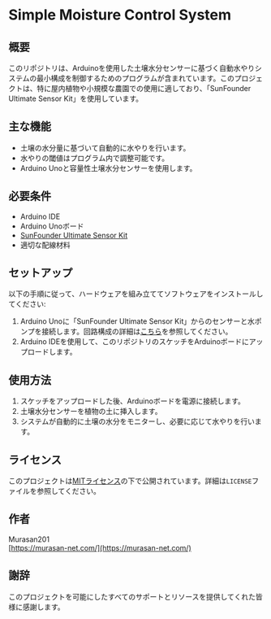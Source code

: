 # Simple Moisture Control System

## 概要
このリポジトリは、Arduinoを使用した土壌水分センサーに基づく自動水やりシステムの最小構成を制御するためのプログラムが含まれています。このプロジェクトは、特に屋内植物や小規模な農園での使用に適しており、「SunFounder Ultimate Sensor Kit」を使用しています。

## 主な機能
- 土壌の水分量に基づいて自動的に水やりを行います。
- 水やりの閾値はプログラム内で調整可能です。
- Arduino Unoと容量性土壌水分センサーを使用します。

## 必要条件
- Arduino IDE
- Arduino Unoボード
- [SunFounder Ultimate Sensor Kit](https://docs.sunfounder.com/projects/ultimate-sensor-kit/en/latest/)
- 適切な配線材料

## セットアップ
以下の手順に従って、ハードウェアを組み立ててソフトウェアをインストールしてください:
1. Arduino Unoに「SunFounder Ultimate Sensor Kit」からのセンサーと水ポンプを接続します。回路構成の詳細は[こちら](https://docs.sunfounder.com/projects/ultimate-sensor-kit/ja/latest/iot_project/07-iot_Auto_watering_system.html)を参照してください。
2. Arduino IDEを使用して、このリポジトリのスケッチをArduinoボードにアップロードします。

## 使用方法
1. スケッチをアップロードした後、Arduinoボードを電源に接続します。
2. 土壌水分センサーを植物の土に挿入します。
3. システムが自動的に土壌の水分をモニターし、必要に応じて水やりを行います。

## ライセンス
このプロジェクトは[MITライセンス](LICENSE)の下で公開されています。詳細は`LICENSE`ファイルを参照してください。

## 作者
Murasan201  
[https://murasan-net.com/](https://murasan-net.com/)

## 謝辞
このプロジェクトを可能にしたすべてのサポートとリソースを提供してくれた皆様に感謝します。
